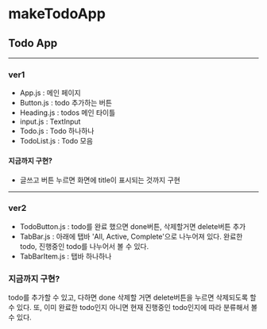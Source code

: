 # makeTodoApp
## Todo App

---

### ver1 
* App.js : 메인 페이지
* Button.js : todo 추가하는 버튼
* Heading.js : todos 메인 타이틀
* input.js : TextInput
* Todo.js : Todo 하나하나
* TodoList.js : Todo 모음 

#### 지금까지 구현?
* 글쓰고 버튼 누르면 화면에 title이 표시되는 것까지 구현 

---

### ver2
* TodoButton.js : todo를 완료 했으면 done버튼, 삭제할거면 delete버튼 추가
* TabBar.js : 아래에 탭바 'All, Active, Complete'으로 나누어져 있다. 완료한 todo, 진행중인 todo를 나누어서 볼 수 있다. 
* TabBarItem.js : 탭바 하나하나 

### 지금까지 구현?
todo를 추가할 수 있고, 다하면 done 삭제할 거면 delete버튼을 누르면 삭제되도록 할 수 있다. 
또, 이미 완료한 todo인지 아니면 현재 진행중인 todo인지에 따라 분류해서 볼 수 있다. 
